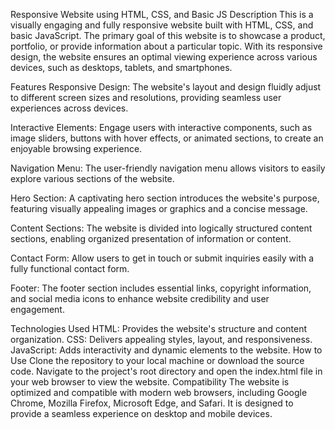 Responsive Website using HTML, CSS, and Basic JS
Description
This is a visually engaging and fully responsive website built with HTML, CSS, and basic JavaScript. The primary goal of this website is to showcase a product, portfolio, or provide information about a particular topic. With its responsive design, the website ensures an optimal viewing experience across various devices, such as desktops, tablets, and smartphones.

Features
Responsive Design: The website's layout and design fluidly adjust to different screen sizes and resolutions, providing seamless user experiences across devices.

Interactive Elements: Engage users with interactive components, such as image sliders, buttons with hover effects, or animated sections, to create an enjoyable browsing experience.

Navigation Menu: The user-friendly navigation menu allows visitors to easily explore various sections of the website.

Hero Section: A captivating hero section introduces the website's purpose, featuring visually appealing images or graphics and a concise message.

Content Sections: The website is divided into logically structured content sections, enabling organized presentation of information or content.

Contact Form: Allow users to get in touch or submit inquiries easily with a fully functional contact form.

Footer: The footer section includes essential links, copyright information, and social media icons to enhance website credibility and user engagement.

Technologies Used
HTML: Provides the website's structure and content organization.
CSS: Delivers appealing styles, layout, and responsiveness.
JavaScript: Adds interactivity and dynamic elements to the website.
How to Use
Clone the repository to your local machine or download the source code.
Navigate to the project's root directory and open the index.html file in your web browser to view the website.
Compatibility
The website is optimized and compatible with modern web browsers, including Google Chrome, Mozilla Firefox, Microsoft Edge, and Safari. It is designed to provide a seamless experience on desktop and mobile devices.

